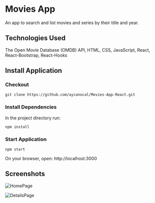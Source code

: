 # Movies App

An app to search and list movies and series by their title and year.

## Technologies Used

The Open Movie Database (OMDB) API, HTML, CSS, JavaScript, React, React-Bootstrap, React-Hooks

## Install Application

### Checkout

`git clone https://github.com/aycanocal/Movies-App-React.git`

### Install Dependencies

In the project directory run:

`npm install`

### Start Application

`npm start`

On your browser, open: http://localhost:3000

## Screenshots

![HomePage](https://user-images.githubusercontent.com/39797208/93008629-7c1abc00-f57f-11ea-9519-db981d9775e5.png)

![DetailsPage](https://user-images.githubusercontent.com/39797208/93008631-7cb35280-f57f-11ea-84ab-51cb9ea1667d.png)



